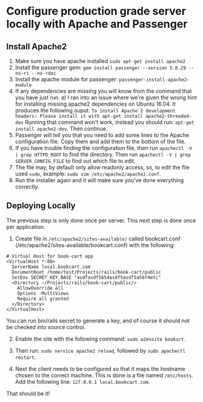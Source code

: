 # Configure production grade server locally with Apache and Passenger

## Install Apache2 

1. Make sure you have apache installed `sudo apt-get install apache2`
2. Install the passenger gem: `gem install passenger --version 5.0.29 --no-ri --no-rdoc`
3. Install the apache module for passenger: `passenger-install-apache2-module`
4. If any dependencies are missing you will know from the command that you have just run.
    a) I ran into an issue where we're given the wrong hint for installing missing apache2 dependencies on Ubuntu 16.04.
       It produces the following ouput: `To install Apache 2 development headers: Please install it with apt-get install apache2-threaded-dev`
       Running that command won't work, instead you should run: `apt-get install apache2-dev`. Then continue.
5. Passenger will tell you that you need to add some lines to the Apache configuration file. Copy them and add them to the bottom of the file.
6. If you have trouble finding the configuration file, then run `apachectl -V | grep HTTPD_ROOT` to find the directory. 
   Then run `apachectl -V | grep SERVER_CONFIG_FILE` to find out which file to edit.
7. The file may, by default only allow readonly access, so, to edit the file used `sudo`, example: `sudo vim /etc/apache2/apache2.conf`.
8. Run the installer again and it will make sure you've done everything correctly.


## Deploying Locally

The previous step is only done once per server. This next step is done once per application.

1. Create file in `/etc/apache2/sites-available/` called bookcart.conf (/etc/apache2/sites-available/bookcart.conf) with the following:

```
# Virtual Host for book-cart app
<VirtualHost *:80>
  ServerName local.bookcart.com
  DocumentRoot /home/test/Projects/rails/book-cart/public
  SetEnv SECRET_KEY_BASE "asdfasdf5654asdf5asdf5a56f4etc"
  <Directory ~/Projects/rails/book-cart/public/>
    AllowOverride all
    Options -MultiViews
    Require all granted
  </Directory>
</VirtualHost>
```
You can run bin/rails secret to generate a key, and of course it should not be checked into source control.

2. Enable the site with the following command: `sudo a2ensite bookart`.

3. Then run: `sudo service apache2 reload`, followed by `sudo apachectl restart`.

4. Next the client needs to be configured so that it maps the hostname chosen to the correct machine. This is done is a file named `/etc/hosts`.
   Add the following line: `127.0.0.1 local.bookcart.com`.

That should be it!


